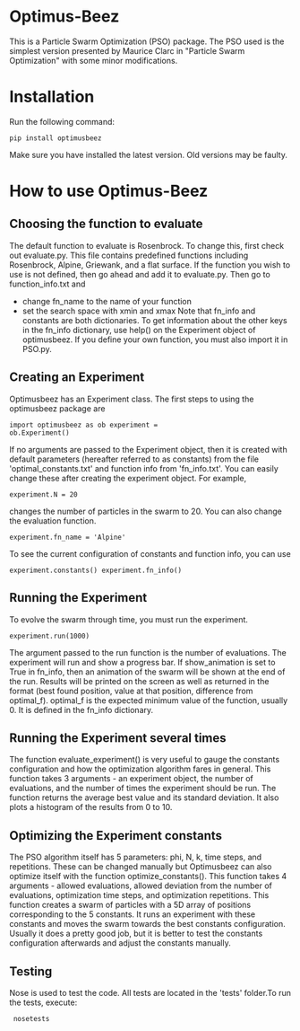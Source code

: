 # Optimus-Beez

This is a Particle Swarm Optimization (PSO) package. The PSO used is the simplest version presented by Maurice Clarc in "Particle Swarm Optimization" with some minor modifications.

# Installation

Run the following command:

<code>pip install optimusbeez</code>

Make sure you have installed the latest version. Old versions may be faulty.

# How to use Optimus-Beez

## Choosing the function to evaluate

The default function to evaluate is Rosenbrock. To change this, first check out evaluate.py. This file contains predefined functions including Rosenbrock, Alpine, Griewank, and a flat surface. If the function you wish to use is not defined, then go ahead and add it to evaluate.py. Then go to function_info.txt and
- change fn_name to the name of your function
- set the search space with xmin and xmax
Note that fn_info and constants are both dictionaries. To get information about the other keys in the fn_info dictionary, use help() on the Experiment object of optimusbeez.
If you define your own function, you must also import it in PSO.py.

## Creating an Experiment

Optimusbeez has an Experiment class. The first steps to using the optimusbeez package are

<code>import optimusbeez as ob
experiment = ob.Experiment()</code>

If no arguments are passed to the Experiment object, then it is created with default parameters (hereafter referred to as constants) from the file 'optimal_constants.txt' and function info from 'fn_info.txt'. You can easily change these after creating the experiment object. For example,

<code>experiment.N = 20</code>

changes the number of particles in the swarm to 20. You can also change the evaluation function.

<code>experiment.fn_name = 'Alpine'</code>

To see the current configuration of constants and function info, you can use

<code>experiment.constants()
experiment.fn_info()</code>

## Running the Experiment

To evolve the swarm through time, you must run the experiment.

<code>experiment.run(1000)</code>

The argument passed to the run function is the number of evaluations. The experiment will run and show a progress bar. If show_animation is set to True in fn_info, then an animation of the swarm will be shown at the end of the run. Results will be printed on the screen as well as returned in the format (best found position, value at that position, difference from optimal_f). optimal_f is the expected minimum value of the function, usually 0. It is defined in the fn_info dictionary.

## Running the Experiment several times

The function evaluate_experiment() is very useful to gauge the constants configuration and how the optimization algorithm fares in general. This function takes 3 arguments - an experiment object, the number of evaluations, and the number of times the experiment should be run. The function returns the average best value and its standard deviation. It also plots a histogram of the results from 0 to 10.

## Optimizing the Experiment constants

The PSO algorithm itself has 5 parameters: phi, N, k, time steps, and repetitions. These can be changed manually but Optimusbeez can also optimize itself with the function optimize_constants(). This function takes 4 arguments - allowed evaluations, allowed deviation from the number of evaluations, optimization time steps, and optimization repetitions. This function creates a swarm of particles with a 5D array of positions corresponding to the 5 constants. It runs an experiment with these constants and moves the swarm towards the best constants configuration. Usually it does a pretty good job, but it is better to test the constants configuration afterwards and adjust the constants manually.

## Testing

Nose is used to test the code. All tests are located in the 'tests' folder.To run the tests, execute:

<code> nosetests</code>
